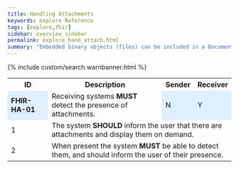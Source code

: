 ```yaml
---
title: Handling Attachments
keywords: explore Reference
tags: [explore,fhir]
sidebar: overview_sidebar
permalink: explore_hand_attach.html
summary: "Embedded binary objects (files) can be included in a Document.  When present the system must be able to detect them, and should inform the user of their presence, display them on demand and add them to the patient record if a user elects to do so."
---
```


{% include custom/search.warnbanner.html %}

<table style="width:100%;max-width: 100%;">
<tr>
<th width="20%">ID</th>
<th width="60%">Description</th>
<th width="10%">Sender</th>
<th width="10%">Receiver</th>
</tr>
<tr>
<td bgcolor="#dfefff"><b>FHIR-HA-01</b></td>
<td>Receiving systems <b>MUST</b> detect the presence of attachments.</td>
<td bgcolor="#dfefff">N</td>
<td bgcolor="#dfefff">Y</td>
</tr>
<tr>
<td>1</td>
<td colspan="3">The system <b>SHOULD</b> inform the user that there are attachments and display them on demand.</td>
</tr>
<td>2</td>
<td colspan="3">When present the system <b>MUST</b> be able to detect them, and should inform the user of their presence.</td>
</tr>
</table> 





